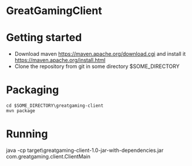 # GreatGamingClient
# Getting started
- Download maven https://maven.apache.org/download.cgi and install it https://maven.apache.org/install.html
- Clone the repository from git in some directory $SOME_DIRECTORY

# Packaging
```
cd $SOME_DIRECTORY\greatgaming-client
mvn package
```

# Running
java -cp target\greatgaming-client-1.0-jar-with-dependencies.jar com.greatgaming.client.ClientMain